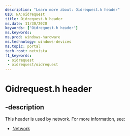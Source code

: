 ```yaml
---
description: "Learn more about: Oidrequest.h header"
UID: NA:oidrequest
title: Oidrequest.h header
ms.date: 11/30/2020
keywords: ["Oidrequest.h header"]
ms.keywords: 
ms.prod: windows-hardware
ms.technology: windows-devices
ms.topic: portal
tech.root: netvista
f1_keywords:
 - oidrequest
 - oidrequest/oidrequest
---
```


# Oidrequest.h header


## -description

This header is used by network. For more information, see:

- [Network](../_netvista/index.md)

